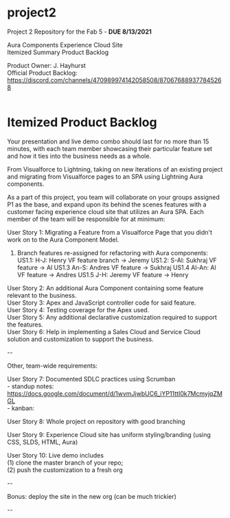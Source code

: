 # project2
Project 2 Repository for the Fab 5 - **DUE 8/13/2021**

Aura Components Experience Cloud Site  
Itemized Summary Product Backlog
  
Product Owner: J. Hayhurst <br/>
Official Product Backlog: https://discord.com/channels/470989974142058508/870676889377845268
<br />
<br />    
# Itemized Product Backlog   

Your presentation and live demo combo should last for no more than 15 minutes,
with each team member showcasing their particular feature set and how it ties
into the business needs as a whole.

From Visualforce to Lightning, taking on new iterations of an existing project 
and migrating from Visualforce pages to an SPA using Lightning Aura components.

As a part of this project, you team will collaborate on your groups assigned P1 as the base, 
and expand upon its behind the scenes features with a customer facing experience cloud site 
that utilizes an Aura SPA. Each member of the team will be responsible for at minimum:

User Story 1: Migrating a Feature from a Visualforce Page that you didn't work on to the Aura Component Model.<br>
  
  1. Branch features re-assigned for refactoring with Aura components:	
      US1.1: H-J: Henry VF feature branch -> Jeremy
	    US1.2: S-Al: Sukhraj VF feature -> Al
	    US1.3 An-S: Andres VF feature -> Sukhraj
      US1.4 Al-An: Al VF feature -> Andres
      US1.5 J-H: Jeremy VF feature -> Henry

User Story 2: An additional Aura Component containing some feature relevant to the business. <br>
User Story 3: Apex and JavaScript controller code for said feature.<br>
User Story 4: Testing coverage for the Apex used.<br>
User Story 5: Any additional declarative customization required to support the features.<br>
User Story 6: Help in implementing a Sales Cloud and Service Cloud solution and customization to support the business.<br>

--

Other, team-wide requirements:

User Story 7: Documented SDLC practices using Scrumban
  <br/>
    - standup notes: https://docs.google.com/document/d/1wvmJjwbUC6_iYP11ttI0k7McmyjqZMGL
  <br/>
    - kanban:
  
User Story 8: Whole project on repository with good branching

User Story 9: Experience Cloud site has uniform styling/branding (using CSS, SLDS, HTML, Aura)

User Story 10: Live demo includes
  <br/>
      (1) clone the master branch of your repo; 
  <br/> 
      (2) push the customization to a fresh org 

--

Bonus: deploy the site in the new org (can be much trickier) 

--
